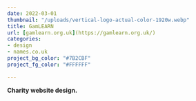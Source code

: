 ```yaml
---
date: 2022-03-01
thumbnail: "/uploads/vertical-logo-actual-color-1920w.webp"
title: GamLEARN
url: [gamlearn.org.uk](https://gamlearn.org.uk/)
categories:
- design
- names.co.uk
project_bg_color: "#7B2CBF"
project_fg_color: "#FFFFFF"

---
```


**Charity website design.**
